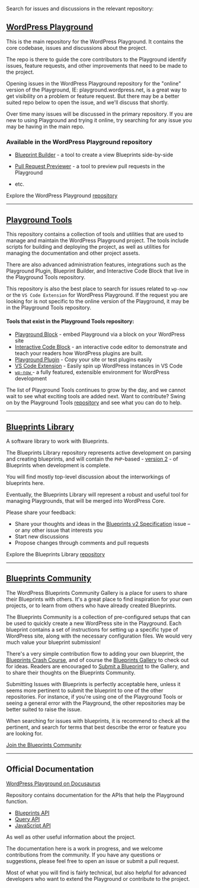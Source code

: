 Search for issues and discussions in the relevant repository:
## [WordPress Playground](https://github.com/WordPress/wordpress-playground/)
This is the main repository for the WordPress Playground. It contains the core codebase, issues and discussions about the project. 

The repo is there to guide the core contributors to the Playground identify issues, feature requests, and other improvements that need to be made to the project.

Opening issues in the WordPress Playground repository for the "online" version of the Playground, IE: playground.wordpress.net, is a great way to get visibility on a problem or feature request. But there may be a better suited repo below to open the issue, and we'll discuss that shortly.

Over time many issues will be discussed in the primary repository. If you are new to using Playground and trying it online, try searching for any issue you may be having in the main repo. 

### Available in the WordPress Playground repository
- [Blueprint Builder](https://playground.wordpress.net/builder/builder.html) - a tool to create a view Blueprints side-by-side

- [Pull Request Previewer](https://playground.wordpress.net/wordpress.html) - a tool to preview pull requests in the Playground
- etc.

Explore the WordPress Playground [repository](https://github.com/WordPress/wordpress-playground/)

---

## [Playground Tools]((https://github.com/WordPress/playground-tools/))
This repository contains a collection of tools and utilities that are used to manage and maintain the WordPress Playground project. The tools include scripts for building and deploying the project, as well as utilities for managing the documentation and other project assets.

There are also advanced administration features, integrations such as the Playground Plugin, Blueprint Builder, and Interactive Code Block that live in the Playground Tools repository.

This repository is also the best place to search for issues related to `wp-now` or the `VS Code Extension` for WordPress Playground. If the request you are looking for is not specific to the online version of the Playground, it may be in the Playground Tools repository.

#### Tools that exist in the Playground Tools repository:

- [Playground Block](https://wordpress.org/plugins/interactive-code-block/) - embed Playground via a block on your WordPress site
- [Interactive Code Block](https://wordpress.org/plugins/interactive-code-block/) - an interactive code editor to demonstrate and teach your readers how WordPress plugins are built.
- [Playground Plugin](https://wordpress.org/plugins/playground/) - Copy your site or test plugins easily
- [VS Code Extension](https://marketplace.visualstudio.com/items?itemName=WordPressPlayground.wordpress-playground) - Easily spin up WordPress instances in VS Code
- [`wp-now` ](https://www.npmjs.com/package/%40wp-now/wp-now)- a fully featured, extensible environment for WordPress development


The list of Playground Tools continues to grow by the day, and we cannot wait to see what exciting tools are added next. Want to contribute? Swing on by the Playground Tools [repository](https://github.com/WordPress/playground-tools/) and see what you can do to help.

---

## [Blueprints Library](https://github.com/WordPress/blueprints-library)
A software library to work with Blueprints.

The Blueprints Library repository represents active development on parsing and creating blueprints, and will contain the `PHP`-based - [version 2](https://github.com/WordPress/wordpress-playground/issues/1025) - of Blueprints when development is complete.

You will find mostly top-level discussion about the interworkings of blueprints here. 

Eventually, the Blueprints Library will represent a robust and useful tool for managing Playgrounds, that will be merged into WordPress Core.

Please share your feedback: 
- Share your thoughts and ideas in the [Blueprints v2 Specification](https://github.com/WordPress/blueprints/issues/6) issue – or any other issue that interests you
- Start new discussions
- Propose changes through comments and pull requests

Explore the Blueprints Library [repository](https://github.com/WordPress/blueprints-library)

---

## [Blueprints Community](https://github.com/adamziel/blueprints)
The WordPress Blueprints Community Gallery is a place for users to share their Blueprints with others. It's a great place to find inspiration for your own projects, or to learn from others who have already created Blueprints.

The Blueprints Community is a collection of pre-configured setups that can be used to quickly create a new WordPress site in the Playground. Each blueprint contains a set of instructions for setting up a specific type of WordPress site, along with the necessary configuration files. We would very much value your blueprint submission!

There's a very simple contribution flow to adding your own blueprint, the [Blueprints Crash Course](https://github.com/adamziel/blueprints/blob/blueprints-crash-course/docs/index.md), and of course the [Blueprints Gallery](https://github.com/adamziel/blueprints/blob/blueprints-crash-course/GALLERY.md) to check out for ideas. Readers are encouraged to [Submit a Blueprint](https://github.com/adamziel/blueprints/blob/blueprints-crash-course/CONTRIBUTING.md) to the Gallery, and to share their thoughts on the Blueprints Community.

Submitting Issues with Blueprints is perfectly acceptable here, unless it seems more pertinent to submit the blueprint to one of the other repositories. For instance, if you're using one of the Playground Tools or seeing a general error with the Playground, the other repositories may be better suited to raise the issue. 

When searching for issues with blueprints, it is recommend to check all the pertinent, and search for terms that best describe the error or feature you are looking for.

[Join the Blueprints Community](https://github.com/adamziel/blueprints)

---

## Official Documentation
[WordPress Playground on Docusaurus](https://wordpress.github.io/wordpress-playground/)

Repository contains documentation for the APIs that help the Playground function.
- [Blueprints API](https://wordpress.github.io/wordpress-playground/blueprints-api/index)
- [Query API](https://wordpress.github.io/wordpress-playground/query-api)
- [JavaScript API](https://wordpress.github.io/wordpress-playground/javascript-api/index)

As well as other useful information about the project.

The documentation here is a work in progress, and we welcome contributions from the community. If you have any questions or suggestions, please feel free to open an issue or submit a pull request.

Most of what you will find is fairly technical, but also helpful for advanced developers who want to extend the Playground or contribute to the project.